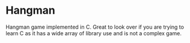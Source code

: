# Hangman
Hangman game implemented in C. Great to look over if you are trying to learn C as it has a wide array of library use and is not a complex game.
